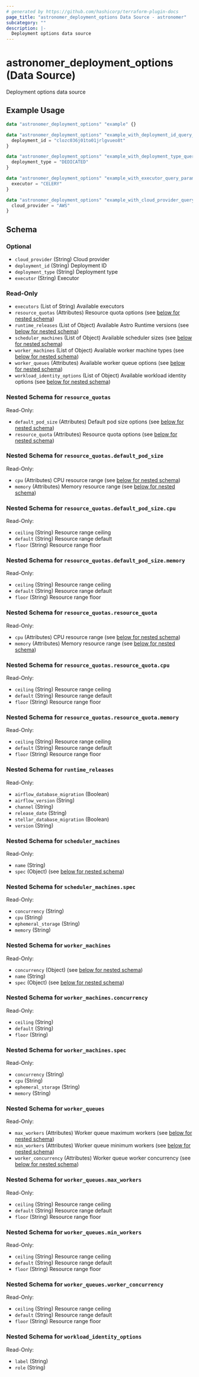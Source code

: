```yaml
---
# generated by https://github.com/hashicorp/terraform-plugin-docs
page_title: "astronomer_deployment_options Data Source - astronomer"
subcategory: ""
description: |-
  Deployment options data source
---
```


# astronomer_deployment_options (Data Source)

Deployment options data source

## Example Usage

```terraform
data "astronomer_deployment_options" "example" {}

data "astronomer_deployment_options" "example_with_deployment_id_query_param" {
  deployment_id = "clozc036j01to01jrlgvueo8t"
}

data "astronomer_deployment_options" "example_with_deployment_type_query_param" {
  deployment_type = "DEDICATED"
}

data "astronomer_deployment_options" "example_with_executor_query_param" {
  executor = "CELERY"
}

data "astronomer_deployment_options" "example_with_cloud_provider_query_param" {
  cloud_provider = "AWS"
}
```

<!-- schema generated by tfplugindocs -->
## Schema

### Optional

- `cloud_provider` (String) Cloud provider
- `deployment_id` (String) Deployment ID
- `deployment_type` (String) Deployment type
- `executor` (String) Executor

### Read-Only

- `executors` (List of String) Available executors
- `resource_quotas` (Attributes) Resource quota options (see [below for nested schema](#nestedatt--resource_quotas))
- `runtime_releases` (List of Object) Available Astro Runtime versions (see [below for nested schema](#nestedatt--runtime_releases))
- `scheduler_machines` (List of Object) Available scheduler sizes (see [below for nested schema](#nestedatt--scheduler_machines))
- `worker_machines` (List of Object) Available worker machine types (see [below for nested schema](#nestedatt--worker_machines))
- `worker_queues` (Attributes) Available worker queue options (see [below for nested schema](#nestedatt--worker_queues))
- `workload_identity_options` (List of Object) Available workload identity options (see [below for nested schema](#nestedatt--workload_identity_options))

<a id="nestedatt--resource_quotas"></a>
### Nested Schema for `resource_quotas`

Read-Only:

- `default_pod_size` (Attributes) Default pod size options (see [below for nested schema](#nestedatt--resource_quotas--default_pod_size))
- `resource_quota` (Attributes) Resource quota options (see [below for nested schema](#nestedatt--resource_quotas--resource_quota))

<a id="nestedatt--resource_quotas--default_pod_size"></a>
### Nested Schema for `resource_quotas.default_pod_size`

Read-Only:

- `cpu` (Attributes) CPU resource range (see [below for nested schema](#nestedatt--resource_quotas--default_pod_size--cpu))
- `memory` (Attributes) Memory resource range (see [below for nested schema](#nestedatt--resource_quotas--default_pod_size--memory))

<a id="nestedatt--resource_quotas--default_pod_size--cpu"></a>
### Nested Schema for `resource_quotas.default_pod_size.cpu`

Read-Only:

- `ceiling` (String) Resource range ceiling
- `default` (String) Resource range default
- `floor` (String) Resource range floor


<a id="nestedatt--resource_quotas--default_pod_size--memory"></a>
### Nested Schema for `resource_quotas.default_pod_size.memory`

Read-Only:

- `ceiling` (String) Resource range ceiling
- `default` (String) Resource range default
- `floor` (String) Resource range floor



<a id="nestedatt--resource_quotas--resource_quota"></a>
### Nested Schema for `resource_quotas.resource_quota`

Read-Only:

- `cpu` (Attributes) CPU resource range (see [below for nested schema](#nestedatt--resource_quotas--resource_quota--cpu))
- `memory` (Attributes) Memory resource range (see [below for nested schema](#nestedatt--resource_quotas--resource_quota--memory))

<a id="nestedatt--resource_quotas--resource_quota--cpu"></a>
### Nested Schema for `resource_quotas.resource_quota.cpu`

Read-Only:

- `ceiling` (String) Resource range ceiling
- `default` (String) Resource range default
- `floor` (String) Resource range floor


<a id="nestedatt--resource_quotas--resource_quota--memory"></a>
### Nested Schema for `resource_quotas.resource_quota.memory`

Read-Only:

- `ceiling` (String) Resource range ceiling
- `default` (String) Resource range default
- `floor` (String) Resource range floor




<a id="nestedatt--runtime_releases"></a>
### Nested Schema for `runtime_releases`

Read-Only:

- `airflow_database_migration` (Boolean)
- `airflow_version` (String)
- `channel` (String)
- `release_date` (String)
- `stellar_database_migration` (Boolean)
- `version` (String)


<a id="nestedatt--scheduler_machines"></a>
### Nested Schema for `scheduler_machines`

Read-Only:

- `name` (String)
- `spec` (Object) (see [below for nested schema](#nestedobjatt--scheduler_machines--spec))

<a id="nestedobjatt--scheduler_machines--spec"></a>
### Nested Schema for `scheduler_machines.spec`

Read-Only:

- `concurrency` (String)
- `cpu` (String)
- `ephemeral_storage` (String)
- `memory` (String)



<a id="nestedatt--worker_machines"></a>
### Nested Schema for `worker_machines`

Read-Only:

- `concurrency` (Object) (see [below for nested schema](#nestedobjatt--worker_machines--concurrency))
- `name` (String)
- `spec` (Object) (see [below for nested schema](#nestedobjatt--worker_machines--spec))

<a id="nestedobjatt--worker_machines--concurrency"></a>
### Nested Schema for `worker_machines.concurrency`

Read-Only:

- `ceiling` (String)
- `default` (String)
- `floor` (String)


<a id="nestedobjatt--worker_machines--spec"></a>
### Nested Schema for `worker_machines.spec`

Read-Only:

- `concurrency` (String)
- `cpu` (String)
- `ephemeral_storage` (String)
- `memory` (String)



<a id="nestedatt--worker_queues"></a>
### Nested Schema for `worker_queues`

Read-Only:

- `max_workers` (Attributes) Worker queue maximum workers (see [below for nested schema](#nestedatt--worker_queues--max_workers))
- `min_workers` (Attributes) Worker queue minimum workers (see [below for nested schema](#nestedatt--worker_queues--min_workers))
- `worker_concurrency` (Attributes) Worker queue worker concurrency (see [below for nested schema](#nestedatt--worker_queues--worker_concurrency))

<a id="nestedatt--worker_queues--max_workers"></a>
### Nested Schema for `worker_queues.max_workers`

Read-Only:

- `ceiling` (String) Resource range ceiling
- `default` (String) Resource range default
- `floor` (String) Resource range floor


<a id="nestedatt--worker_queues--min_workers"></a>
### Nested Schema for `worker_queues.min_workers`

Read-Only:

- `ceiling` (String) Resource range ceiling
- `default` (String) Resource range default
- `floor` (String) Resource range floor


<a id="nestedatt--worker_queues--worker_concurrency"></a>
### Nested Schema for `worker_queues.worker_concurrency`

Read-Only:

- `ceiling` (String) Resource range ceiling
- `default` (String) Resource range default
- `floor` (String) Resource range floor



<a id="nestedatt--workload_identity_options"></a>
### Nested Schema for `workload_identity_options`

Read-Only:

- `label` (String)
- `role` (String)
